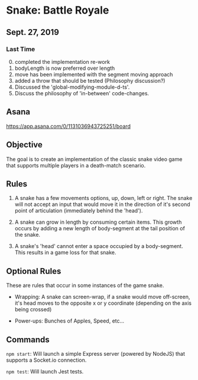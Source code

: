 # Snake: Battle Royale

## Sept. 27, 2019

### Last Time

0. completed the implementation re-work
1. bodyLength is now preferred over length
2. move has been implemented with the segment moving approach
3. added a throw that should be tested (Philosophy discussion?)
4. Discussed the 'global-modifying-module-d-ts'.
5. Discuss the philosophy of 'in-between' code-changes.

## Asana

https://app.asana.com/0/1131036943725251/board

## Objective

The goal is to create an implementation of the classic snake video game that supports multiple players in a death-match scenario. 

## Rules

1. A snake has a few movements options, up, down, left or right. The snake will not accept an input that would move it in the direction of it's second point of articulation (immediately behind the 'head').

2. A snake can grow in length by consuming certain items. This growth occurs by adding a new length of body-segment at the tail position of the snake.

3. A snake's 'head' cannot enter a space occupied by a body-segment. This results in a game loss for that snake.

## Optional Rules

These are rules that occur in some instances of the game snake.

* Wrapping: A snake can screen-wrap, if a snake would move off-screen, it's head moves to the opposite x or y coordinate (depending on the axis being crossed)

* Power-ups: Bunches of Apples, Speed, etc...

## Commands

`npm start`: Will launch a simple Express server (powered by NodeJS) that supports a Socket.io connection.

`npm test`: Will launch Jest tests.

